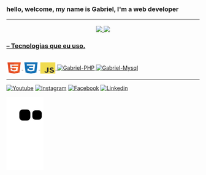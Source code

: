 ### hello, welcome, my name is Gabriel, I'm a web developer <hr/>

<div align="center">
  <a href="https://github.com/Gabrielhyds">
  <img height="180em" src="https://github-readme-stats.vercel.app/api?username=Gabrielhyds&show_icons=true&theme=dark&include_all_commits=true&count_private=true"/>
  <img height="180em" src="https://github-readme-stats.vercel.app/api/top-langs/?username=Gabrielhyds&layout=compact&langs_count=7&theme=dark"/>
</div>

### – Tecnologias que eu uso.

<div style="display: inline_block"><br>
  <img align="center" alt="Gabriel-HTML" height="30" width="40" src="https://raw.githubusercontent.com/devicons/devicon/master/icons/html5/html5-original.svg">
  <img align="center" alt="gabriel-CSS" height="30" width="40" src="https://raw.githubusercontent.com/devicons/devicon/master/icons/css3/css3-plain.svg">
  <img align="center" alt="Gabriel-Js" height="30" width="40" src="https://raw.githubusercontent.com/devicons/devicon/master/icons/javascript/javascript-original.svg">
  <img align="center" alt="Gabriel-PHP" height="30" width="40" 
       src="https://cdn.jsdelivr.net/gh/devicons/devicon/icons/php/php-plain.svg">
  <img align="center" alt="Gabriel-Mysql" height="30" width="40"
        src="https://cdn.jsdelivr.net/gh/devicons/devicon/icons/mysql/mysql-plain-wordmark.svg">
<hr/>
</div>

[![Youtube](https://img.shields.io/badge/YouTube-FF0000?style=for-the-badge&logo=youtube&logoColor=white)](https://www.youtube.com/channel/UCfHlsbPcM_9bDVDwLEkyKbA)
[![Instagram](https://img.shields.io/badge/Instagram-E4405F?style=for-the-badge&logo=instagram&logoColor=white)](https://www.instagram.com/biel_yoshino/)
[![Facebook](https://img.shields.io/badge/Facebook-1877F2?style=for-the-badge&logo=facebook&logoColor=white)](https://www.facebook.com/gabriel.yoshino.5/)
[![Linkedin](https://img.shields.io/badge/LinkedIn-0077B5?style=for-the-badge&logo=linkedin&logoColor=white)](https://www.linkedin.com/in/gabriel-yoshino-bb1960217/)

  <div>
  
  ![Snake animation](https://github.com/Gabrielhyds/Gabrielhyds/blob/output/github-contribution-grid-snake.svg)
 
  
  </div>
